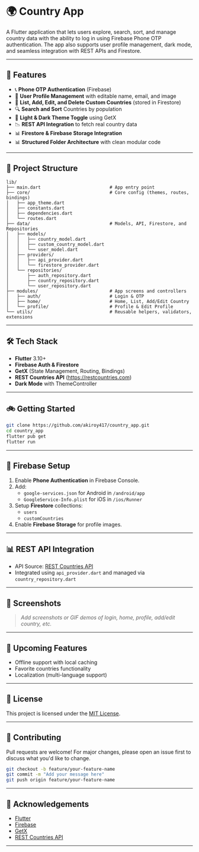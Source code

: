 # 🌍 Country App

A Flutter application that lets users explore, search, sort, and manage country data with the ability to log in using Firebase Phone OTP authentication. The app also supports user profile management, dark mode, and seamless integration with REST APIs and Firestore.

---

## 🚀 Features

- 📞 **Phone OTP Authentication** (Firebase)
- 👤 **User Profile Management** with editable name, email, and image
- 📃 **List, Add, Edit, and Delete Custom Countries** (stored in Firestore)
- 🔍 **Search and Sort** Countries by population
- 🌙 **Light & Dark Theme Toggle** using GetX
- 📉 **REST API Integration** to fetch real country data
- 📊 **Firestore & Firebase Storage Integration**
- 📊 **Structured Folder Architecture** with clean modular code

---

## 📁 Project Structure

```
lib/
├── main.dart                          # App entry point
├── core/                              # Core config (themes, routes, bindings)
│   ├── app_theme.dart
│   ├── constants.dart
│   ├── dependencies.dart
│   └── routes.dart
├── data/                              # Models, API, Firestore, and Repositories
│   ├── models/
│   │   ├── country_model.dart
│   │   ├── custom_country_model.dart
│   │   └── user_model.dart
│   ├── providers/
│   │   ├── api_provider.dart
│   │   └── firestore_provider.dart
│   └── repositories/
│       ├── auth_repository.dart
│       ├── country_repository.dart
│       └── user_repository.dart
├── modules/                           # App screens and controllers
│   ├── auth/                          # Login & OTP
│   ├── home/                          # Home, List, Add/Edit Country
│   └── profile/                       # Profile & Edit Profile
└── utils/                             # Reusable helpers, validators, extensions
```

---

## 🛠️ Tech Stack

- **Flutter** 3.10+
- **Firebase Auth & Firestore**
- **GetX** (State Management, Routing, Bindings)
- **REST Countries API** (https://restcountries.com)
- **Dark Mode** with ThemeController

---

## 🚲 Getting Started

```bash
git clone https://github.com/akiroy417/country_app.git
cd country_app
flutter pub get
flutter run
```

---

## 🔐 Firebase Setup

1. Enable **Phone Authentication** in Firebase Console.
2. Add:
    - `google-services.json` for Android in `/android/app`
    - `GoogleService-Info.plist` for iOS in `/ios/Runner`
3. Setup **Firestore** collections:
    - `users`
    - `customCountries`
4. Enable **Firebase Storage** for profile images.

---

## 📊 REST API Integration

- API Source: [REST Countries API](https://restcountries.com/v3.1/all)
- Integrated using `api_provider.dart` and managed via `country_repository.dart`

---

## 📸 Screenshots

> _Add screenshots or GIF demos of login, home, profile, add/edit country, etc._

---

## 📅 Upcoming Features

- Offline support with local caching
- Favorite countries functionality
- Localization (multi-language support)

---

## 💼 License

This project is licensed under the [MIT License](LICENSE).

---

## 📢 Contributing

Pull requests are welcome! For major changes, please open an issue first to discuss what you'd like to change.

```bash
git checkout -b feature/your-feature-name
git commit -m "Add your message here"
git push origin feature/your-feature-name
```

---

## 🙏 Acknowledgements

- [Flutter](https://flutter.dev)
- [Firebase](https://firebase.google.com)
- [GetX](https://pub.dev/packages/get)
- [REST Countries API](https://restcountries.com)

---

